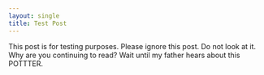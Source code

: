 ```yaml
---
layout: single
title: Test Post 
---
```


This post is for testing purposes. Please ignore this post. Do not look at it. Why are you continuing to read? Wait until my father hears about this POTTTER.
